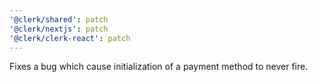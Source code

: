 ```yaml
---
'@clerk/shared': patch
'@clerk/nextjs': patch
'@clerk/clerk-react': patch
---
```


Fixes a bug which cause initialization of a payment method to never fire.
